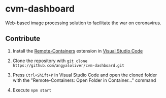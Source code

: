 # cvm-dashboard

Web-based image processing solution to facilitate the war on coronavirus.

## Contribute

1. Install the [Remote-Containers](https://marketplace.visualstudio.com/items?itemName=ms-vscode-remote.remote-containers) extension in [Visual Studio Code](https://code.visualstudio.com/Download)

2. Clone the repository with `git clone https://github.com/angyaloliver/cvm-dashboard.git`

3. Press `Ctrl+Shift+P` in Visual Studio Code and open the cloned folder with the "Remote-Containers: Open Folder in Container..." command

4. Execute `npm start`
